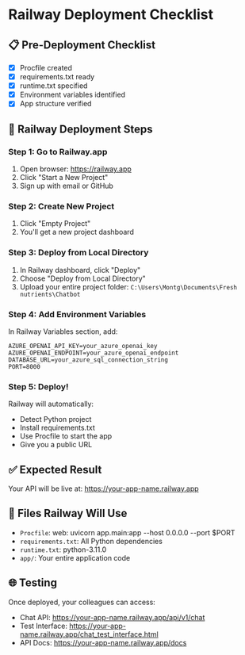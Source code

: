 # Railway Deployment Checklist

## 📋 Pre-Deployment Checklist
- [x] Procfile created
- [x] requirements.txt ready
- [x] runtime.txt specified
- [x] Environment variables identified
- [x] App structure verified

## 🚀 Railway Deployment Steps

### Step 1: Go to Railway.app
1. Open browser: https://railway.app
2. Click "Start a New Project"
3. Sign up with email or GitHub

### Step 2: Create New Project
1. Click "Empty Project"
2. You'll get a new project dashboard

### Step 3: Deploy from Local Directory
1. In Railway dashboard, click "Deploy"
2. Choose "Deploy from Local Directory"
3. Upload your entire project folder:
   `C:\Users\Montg\Documents\Fresh nutrients\Chatbot`

### Step 4: Add Environment Variables
In Railway Variables section, add:
```
AZURE_OPENAI_API_KEY=your_azure_openai_key
AZURE_OPENAI_ENDPOINT=your_azure_openai_endpoint
DATABASE_URL=your_azure_sql_connection_string
PORT=8000
```

### Step 5: Deploy!
Railway will automatically:
- Detect Python project
- Install requirements.txt
- Use Procfile to start the app
- Give you a public URL

## ✅ Expected Result
Your API will be live at: https://your-app-name.railway.app

## 🔧 Files Railway Will Use
- `Procfile`: web: uvicorn app.main:app --host 0.0.0.0 --port $PORT
- `requirements.txt`: All Python dependencies
- `runtime.txt`: python-3.11.0
- `app/`: Your entire application code

## 🌐 Testing
Once deployed, your colleagues can access:
- Chat API: https://your-app-name.railway.app/api/v1/chat
- Test Interface: https://your-app-name.railway.app/chat_test_interface.html
- API Docs: https://your-app-name.railway.app/docs
